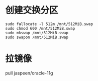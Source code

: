 # 创建交换分区
```
sudo fallocate -l 512m /mnt/512MiB.swap
sudo chmod 600 /mnt/512MiB.swap
sudo mkswap /mnt/512MiB.swap
sudo swapon /mnt/512MiB.swap
```
# 拉镜像

pull jaspeen/oracle-11g
